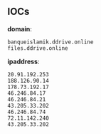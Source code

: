 
## IOCs

__domain__:

```text
banqueislamik.ddrive.online
files.ddrive.online
```
__ipaddress__:

```text
20.91.192.253
188.126.90.14
178.73.192.17
46.246.84.17
46.246.84.21
43.205.33.202
46.246.84.74
72.11.142.240
43.205.33.202
```